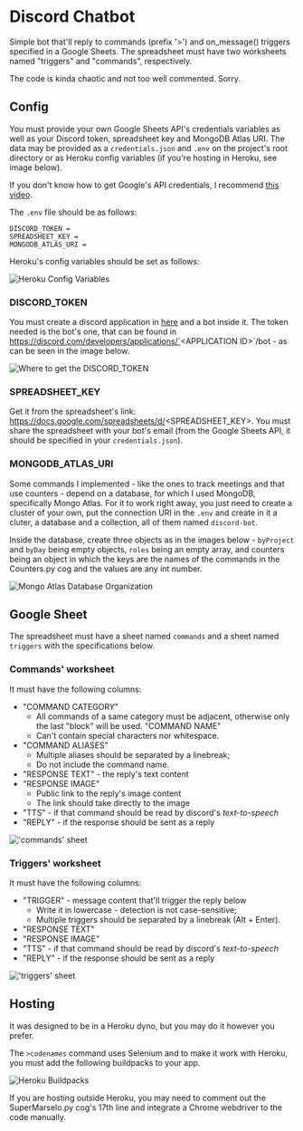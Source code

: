 # Discord Chatbot

Simple bot that'll reply to commands (prefix '>') and on_message() triggers specified in a Google Sheets.
The spreadsheet must have two worksheets named "triggers" and "commands", respectively.

The code is kinda chaotic and not too well commented. Sorry.

## Config

You must provide your own Google Sheets API's credentials variables as well as your Discord token, spreadsheet key and MongoDB Atlas URI. The data may be provided as a `credentials.json` and `.env` on the project's root directory or as Heroku config variables (if you're hosting in Heroku, see image below).

If you don't know how to get Google's API credentials, I recommend [this video](https://www.youtube.com/watch?v=cnPlKLEGR7E).

The `.env` file should be as follows:

```
DISCORD_TOKEN =
SPREADSHEET_KEY =
MONGODB_ATLAS_URI =
```

Heroku's config variables should be set as follows:

![Heroku Config Variables](./screenshots/heroku-config-variables.png "How to set Heroku config variables")

### DISCORD_TOKEN

You must create a discord application in [here](https://discord.com/developers/applications/) and a bot inside it. The token needed is the bot's one, that can be found in https://discord.com/developers/applications/`<APPLICATION ID\>`/bot - as can be seen in the image below.

![Where to get the DISCORD_TOKEN](screenshots/discord-token-example.png "Where to get the DISCORD_TOKEN")

### SPREADSHEET_KEY

Get it from the spreadsheet's link: https://docs.google.com/spreadsheets/d/<SPREADSHEET_KEY>. You must share the spreadsheet with your bot's email (from the Google Sheets API, it should be specified in your `credentials.json`).

### MONGODB_ATLAS_URI

Some commands I implemented - like the ones to track meetings and that use counters - depend on a database, for which I used MongoDB, specifically Mongo Atlas. For it to work right away, you just need to create a cluster of your own, put the connection URI in the `.env` and create in it a cluter, a database and a collection, all of them named `discord-bot`.

Inside the database, create three objects as in the images below - `byProject` and `byDay` being empty objects, `roles` being an empty array, and counters being an object in which the keys are the names of the commands in the Counters.py cog and the values are any int number.

![Mongo Atlas Database Organization](screenshots/mongo-example.png "Mongo Atlas Database Organization")

## Google Sheet

The spreadsheet must have a sheet named `commands` and a sheet named `triggers` with the specifications below.

### Commands' worksheet

It must have the following columns:

- "COMMAND CATEGORY"
  - All commands of a same category must be adjacent, otherwise only the last "block" will be used.
  "COMMAND NAME"
  - Can't contain special characters nor whitespace.
- "COMMAND ALIASES"
  - Multiple aliases should be separated by a linebreak;
  - Do not include the command name.
- "RESPONSE TEXT" - the reply's text content
- "RESPONSE IMAGE"
  - Public link to the reply's image content
  - The link should take directly to the image
- "TTS" - if that command should be read by discord's _text-to-speech_
- "REPLY" - if the response should be sent as a reply

!['commands' sheet](screenshots/commands-example.png "'commands' sheet")

### Triggers' worksheet

It must have the following columns:

- "TRIGGER" - message content that'll trigger the reply below
  - Write it in lowercase - detection is not case-sensitive;
  - Multiple triggers should be separated by a linebreak (Alt + Enter).
- "RESPONSE TEXT"
- "RESPONSE IMAGE"
- "TTS" - if that command should be read by discord's _text-to-speech_
- "REPLY" - if the response should be sent as a reply

!['triggers' sheet](screenshots/triggers-example.png "'triggers' sheet")

## Hosting

It was designed to be in a Heroku dyno, but you may do it however you prefer.

The `>codenames` command uses Selenium and to make it work with Heroku, you must add the following buildpacks to your app.

![Heroku Buildpacks](screenshots/heroku-example.png "Heroku Buildpacks")

If you are hosting outside Heroku, you may need to comment out the SuperMarselo.py cog's 17th line and integrate a Chrome webdriver to the code manually.
